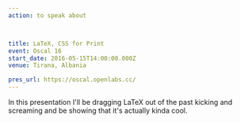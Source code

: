 ```yaml
---
action: to speak about



title: LaTeX, CSS for Print
event: Oscal 16
start_date: 2016-05-15T14:00:00.000Z
venue: Tirana, Albania

pres_url: https://oscal.openlabs.cc/
---
```


In this presentation I'll be dragging LaTeX out of the past kicking and screaming and be showing that it's actually kinda cool.
